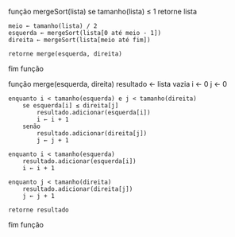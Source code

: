 função mergeSort(lista)
    se tamanho(lista) ≤ 1
        retorne lista

    meio ← tamanho(lista) / 2
    esquerda ← mergeSort(lista[0 até meio - 1])
    direita ← mergeSort(lista[meio até fim])

    retorne merge(esquerda, direita)
fim função

função merge(esquerda, direita)
    resultado ← lista vazia
    i ← 0
    j ← 0

    enquanto i < tamanho(esquerda) e j < tamanho(direita)
        se esquerda[i] ≤ direita[j]
            resultado.adicionar(esquerda[i])
            i ← i + 1
        senão
            resultado.adicionar(direita[j])
            j ← j + 1

    enquanto i < tamanho(esquerda)
        resultado.adicionar(esquerda[i])
        i ← i + 1

    enquanto j < tamanho(direita)
        resultado.adicionar(direita[j])
        j ← j + 1

    retorne resultado
fim função
